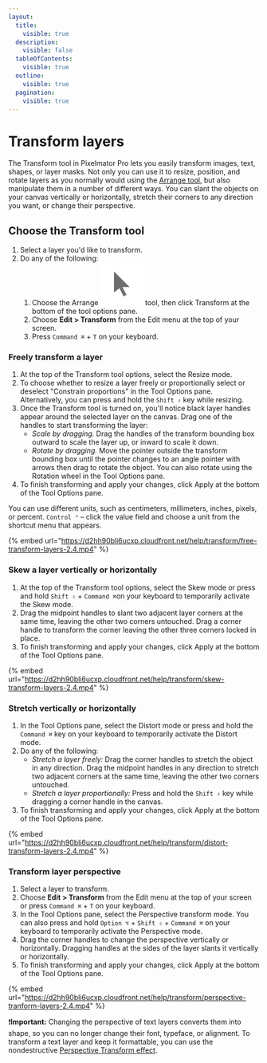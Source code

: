 ```yaml
---
layout:
  title:
    visible: true
  description:
    visible: false
  tableOfContents:
    visible: true
  outline:
    visible: true
  pagination:
    visible: true
---
```


# Transform layers

The Transform tool in Pixelmator Pro lets you easily transform images, text, shapes, or layer masks. Not only you can use it to resize, position, and rotate layers as you normally would using the [Arrange tool](use-the-arrange-tool.md), but also manipulate them in a number of different ways. You can slant the objects on your canvas vertically or horizontally, stretch their corners to any direction you want, or change their perspective.

## Choose the Transform tool

1. Select a layer you'd like to transform.
2. Do any of the following:
   1. Choose the Arrange <img src="../.gitbook/assets/Arrange.png" alt="" data-size="line"> tool, then click Transform at the bottom of the tool options pane.
   2. Choose **Edit > Transform** from the Edit menu at the top of your screen.
   3. Press `Command ⌘` + `T` on your keyboard.&#x20;

### Freely transform a layer

1. At the top of the Transform tool options, select the Resize mode.
2. To choose whether to resize a layer freely or proportionally select or deselect "Constrain proportions" in the Tool Options pane. \
   Alternatively, you can press and hold the `Shift ⇧` key while resizing.
3. Once the Transform tool is turned on, you'll notice black layer handles appear around the selected layer on the canvas. Drag one of the handles to start transforming the layer:
   * _Scale by dragging._ Drag the handles of the transform bounding box outward to scale the layer up, or inward to scale it down.
   * _Rotate by dragging._ Move the pointer outside the transform bounding box until the pointer changes to an angle pointer with arrows then drag to rotate the object. You can also rotate using the Rotation wheel in the Tool Options pane.
4. To finish transforming and apply your changes, click Apply at the bottom of the Tool Options pane.

You can use different units, such as centimeters, millimeters, inches, pixels, or percent. `Control ⌃` – click the value field and choose a unit from the shortcut menu that appears.

{% embed url="https://d2hh90bli6ucxp.cloudfront.net/help/transform/free-transform-layers-2.4.mp4" %}

### Skew a layer vertically or horizontally

1. At the top of the Transform tool options, select the Skew mode or press and hold `Shift ⇧` + `Command ⌘`on your keyboard to temporarily activate the Skew mode.
2. Drag the midpoint handles to slant two adjacent layer corners at the same time, leaving the other two corners untouched. Drag a corner handle to transform the corner leaving the other three corners locked in place.
3. To finish transforming and apply your changes, click Apply at the bottom of the Tool Options pane.

{% embed url="https://d2hh90bli6ucxp.cloudfront.net/help/transform/skew-transform-layers-2.4.mp4" %}

### Stretch vertically or horizontally

1. In the Tool Options pane, select the Distort mode or press and hold the `Command ⌘` key on your keyboard to temporarily activate the Distort mode.
2. Do any of the following:
   * _Stretch a layer freely:_ Drag the corner handles to stretch the object in any direction. Drag the midpoint handles in any direction to stretch two adjacent corners at the same time, leaving the other two corners untouched.
   * _Stretch a layer proportionally:_ Press and hold the `Shift ⇧` key while dragging a corner handle in the canvas.
3. To finish transforming and apply your changes, click Apply at the bottom of the Tool Options pane.

{% embed url="https://d2hh90bli6ucxp.cloudfront.net/help/transform/distort-transform-layers-2.4.mp4" %}

### Transform layer perspective

1. Select a layer to transform.
2. Choose **Edit > Transform** from the Edit menu at the top of your screen or press `Command ⌘` + `T` on your keyboard.&#x20;
3. In the Tool Options pane, select the Perspective transform mode. You can also press and hold `Option ⌥` + `Shift ⇧` + `Command ⌘` on your keyboard to temporarily activate the Perspective mode.&#x20;
4. Drag the corner handles to change the perspective vertically or horizontally. Dragging handles at the sides of the layer slants it vertically or horizontally.
5. To finish transforming and apply your changes, click Apply at the bottom of the Tool Options pane.

{% embed url="https://d2hh90bli6ucxp.cloudfront.net/help/transform/perspective-tranform-layers-2.4.mp4" %}

:exclamation:**Important:** Changing the perspective of text layers converts them into shape, so you can no longer change their font, typeface, or alignment. To transform a text layer and keep it formattable, you can use the nondestructive [Perspective Transform effect](../add-effects/apply-other-effects.md#perspective-transform-effect).
